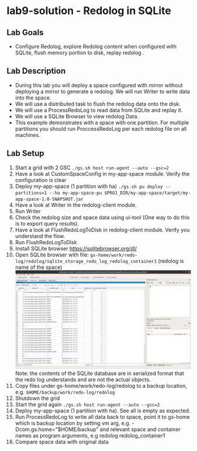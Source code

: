 # lab9-solution - Redolog in SQLite

## Lab Goals

 * Configure Redolog, explore Redolog content when configured with SQLite, flush memory portion to disk, replay redolog . <br />


## Lab Description
 * During this lab you will deploy a space configured with mirror without deploying a mirror to generate a redolog. We will run Writer to write data into the space.
 * We will use a distributed task to flush the redolog data onto the disk.
 * We will use a ProcessRedoLog to read data from SQLite and replay it.
 * We will use a SQLite Browser to view redolog Data.
 * This example demonstrates with a space with one partition. For multiple partitions you should run ProccessRedoLog per each redolog file on all machines.


## Lab Setup

1. Start a grid with 2 GSC `./gs.sh host run-agent --auto --gsc=2`
2. Have a look at CustomSpaceConfig in my-app-space module. Verify the configuration is clear
3. Deploy my-app-space (1 partition with ha) `./gs.sh pu deploy --partitions=1 --ha my-app-space-pu $PROJ_DIR/my-app-space/target/my-app-space-1.0-SNAPSHOT.jar`
4. Have a look at Writer in the redolog-client module.
5. Run Writer
6. Check the redolog size and space data using ui-tool (One way to do this is to export query results). 
7. Have a look at FlushRedoLogToDisk in redolog-client module. Verify you understand the flow.
8. Run FlushRedoLogToDisk
9. Install SQLite browser https://sqlitebrowser.org/dl/
10. Open SQLite browser with file: `gs-home/work/redo-log/redolog/sqlite_storage_redo_log_redolog_container1` (redolog is name of the space)
![sqlite screenshot](./Pictures/sqlite.png)
Note: the contents of the SQLite database are in serialized format that the redo log understands and are not the actual objects.
11. Copy files under  gs-home/work/redo-log/redolog to a backup location, e.g. `$HOME/backup/work/redo-log/redolog`
12. Shutdown the grid
13. Start the grid again  `./gs.sh host run-agent --auto --gsc=2`
14. Deploy my-app-space (1 partition with ha). See all is empty as expected.
15. Run ProcessRedoLog to write all data back to space, point it to gs-home which is backup location by setting vm arg, e.g. -Dcom.gs.home="$HOME/backup" and relevant space and container names as program arguments, e.g redolog redolog_container1
16. Compare space data with original data

